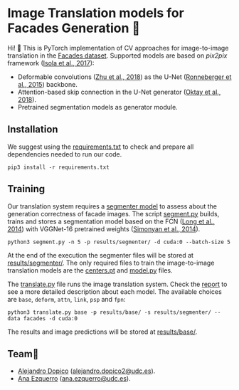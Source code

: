 # Image Translation models for Facades Generation :european_post_office: 


Hi! :wave: This is PyTorch implementation of CV approaches for image-to-image translation in the [Facades dataset](https://www.kaggle.com/datasets/balraj98/facades-dataset). Supported models are based on *pix2pix* framework ([Isola et al., 2017](https://arxiv.org/abs/1611.07004)):

- Deformable convolutions ([Zhu et al., 2018](https://arxiv.org/abs/1811.11168)) as the U-Net ([Ronneberger et al., 2015](https://arxiv.org/abs/1505.04597)) backbone.
- Attention-based skip connection in the U-Net generator ([Oktay et al., 2018](https://arxiv.org/abs/1804.03999)).
- Pretrained segmentation models as generator module.

## Installation 

We suggest using the [requirements.txt](requirements.txt) to check and prepare all dependencies needed to run our code.

```shell 
pip3 install -r requirements.txt
```



## Training 

Our translation system requires a [segmenter model](models/segmenter.py) to assess about the generation correctness of facade images. The script [segment.py](segment.py) builds, trains and stores a segmentation model based on the FCN ([Long et al., 2014](https://arxiv.org/abs/1411.4038)) with VGGNet-16 pretrained weights ([Simonyan et al., 2014](https://arxiv.org/abs/1409.1556)).

```shell
python3 segment.py -n 5 -p results/segmenter/ -d cuda:0 --batch-size 5
```

At the end of the execution the segmenter files will be stored at [results/segmenter/](). The only required files to train the image-to-image translation models are the [centers.pt]() and [model.py]() files.

The [translate.py](translate.py) file runs the image translation system. Check the [report](report.pdf) to see a more detailed description about each model. The available choices are `base`, `deform`,  `attn`, `link`, `psp` and `fpn`:

```shell
python3 translate.py base -p results/base/ -s results/segmenter/ --data facades -d cuda:0
```

The results and image predictions will be stored at [results/base/]().



## Team:construction_worker:
- [Alejandro Dopico](https://github.com/AlejandroDopico2) ([alejandro.dopico2@udc.es](mailto:alejandro.dopico2@udc.es)).
- [Ana Ezquerro](https://anaezquerro.github.io) ([ana.ezquerro@udc.es](mailto:ana.ezquerro@udc.es)).

